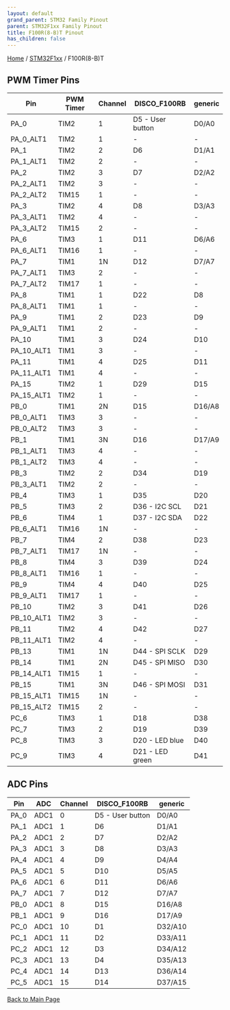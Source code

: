 ```yaml
---
layout: default
grand_parent: STM32 Family Pinout
parent: STM32F1xx Family Pinout
title: F100R(8-B)T Pinout
has_children: false
---
```


[Home](../../index) / [STM32F1xx](../index) / F100R(8-B)T

## PWM Timer Pins

| Pin | PWM Timer | Channel | DISCO_F100RB | generic |
| --- | --- | --- | --- | --- |
| PA_0 | TIM2 | 1 | D5 - User button | D0/A0 |
| PA_0_ALT1 | TIM2 | 1 | - | - |
| PA_1 | TIM2 | 2 | D6 | D1/A1 |
| PA_1_ALT1 | TIM2 | 2 | - | - |
| PA_2 | TIM2 | 3 | D7 | D2/A2 |
| PA_2_ALT1 | TIM2 | 3 | - | - |
| PA_2_ALT2 | TIM15 | 1 | - | - |
| PA_3 | TIM2 | 4 | D8 | D3/A3 |
| PA_3_ALT1 | TIM2 | 4 | - | - |
| PA_3_ALT2 | TIM15 | 2 | - | - |
| PA_6 | TIM3 | 1 | D11 | D6/A6 |
| PA_6_ALT1 | TIM16 | 1 | - | - |
| PA_7 | TIM1 | 1N | D12 | D7/A7 |
| PA_7_ALT1 | TIM3 | 2 | - | - |
| PA_7_ALT2 | TIM17 | 1 | - | - |
| PA_8 | TIM1 | 1 | D22 | D8 |
| PA_8_ALT1 | TIM1 | 1 | - | - |
| PA_9 | TIM1 | 2 | D23 | D9 |
| PA_9_ALT1 | TIM1 | 2 | - | - |
| PA_10 | TIM1 | 3 | D24 | D10 |
| PA_10_ALT1 | TIM1 | 3 | - | - |
| PA_11 | TIM1 | 4 | D25 | D11 |
| PA_11_ALT1 | TIM1 | 4 | - | - |
| PA_15 | TIM2 | 1 | D29 | D15 |
| PA_15_ALT1 | TIM2 | 1 | - | - |
| PB_0 | TIM1 | 2N | D15 | D16/A8 |
| PB_0_ALT1 | TIM3 | 3 | - | - |
| PB_0_ALT2 | TIM3 | 3 | - | - |
| PB_1 | TIM1 | 3N | D16 | D17/A9 |
| PB_1_ALT1 | TIM3 | 4 | - | - |
| PB_1_ALT2 | TIM3 | 4 | - | - |
| PB_3 | TIM2 | 2 | D34 | D19 |
| PB_3_ALT1 | TIM2 | 2 | - | - |
| PB_4 | TIM3 | 1 | D35 | D20 |
| PB_5 | TIM3 | 2 | D36 - I2C SCL | D21 |
| PB_6 | TIM4 | 1 | D37 - I2C SDA | D22 |
| PB_6_ALT1 | TIM16 | 1N | - | - |
| PB_7 | TIM4 | 2 | D38 | D23 |
| PB_7_ALT1 | TIM17 | 1N | - | - |
| PB_8 | TIM4 | 3 | D39 | D24 |
| PB_8_ALT1 | TIM16 | 1 | - | - |
| PB_9 | TIM4 | 4 | D40 | D25 |
| PB_9_ALT1 | TIM17 | 1 | - | - |
| PB_10 | TIM2 | 3 | D41 | D26 |
| PB_10_ALT1 | TIM2 | 3 | - | - |
| PB_11 | TIM2 | 4 | D42 | D27 |
| PB_11_ALT1 | TIM2 | 4 | - | - |
| PB_13 | TIM1 | 1N | D44 - SPI SCLK | D29 |
| PB_14 | TIM1 | 2N | D45 - SPI MISO | D30 |
| PB_14_ALT1 | TIM15 | 1 | - | - |
| PB_15 | TIM1 | 3N | D46 - SPI MOSI | D31 |
| PB_15_ALT1 | TIM15 | 1N | - | - |
| PB_15_ALT2 | TIM15 | 2 | - | - |
| PC_6 | TIM3 | 1 | D18 | D38 |
| PC_7 | TIM3 | 2 | D19 | D39 |
| PC_8 | TIM3 | 3 | D20 - LED blue | D40 |
| PC_9 | TIM3 | 4 | D21 - LED green | D41 |


## ADC Pins

| Pin | ADC | Channel | DISCO_F100RB | generic |
| --- | --- | --- | --- | --- |
| PA_0 | ADC1 | 0 | D5 - User button | D0/A0 |
| PA_1 | ADC1 | 1 | D6 | D1/A1 |
| PA_2 | ADC1 | 2 | D7 | D2/A2 |
| PA_3 | ADC1 | 3 | D8 | D3/A3 |
| PA_4 | ADC1 | 4 | D9 | D4/A4 |
| PA_5 | ADC1 | 5 | D10 | D5/A5 |
| PA_6 | ADC1 | 6 | D11 | D6/A6 |
| PA_7 | ADC1 | 7 | D12 | D7/A7 |
| PB_0 | ADC1 | 8 | D15 | D16/A8 |
| PB_1 | ADC1 | 9 | D16 | D17/A9 |
| PC_0 | ADC1 | 10 | D1 | D32/A10 |
| PC_1 | ADC1 | 11 | D2 | D33/A11 |
| PC_2 | ADC1 | 12 | D3 | D34/A12 |
| PC_3 | ADC1 | 13 | D4 | D35/A13 |
| PC_4 | ADC1 | 14 | D13 | D36/A14 |
| PC_5 | ADC1 | 15 | D14 | D37/A15 |


[Back to Main Page](../../index)
